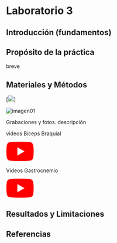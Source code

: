 # Laboratorio 3

## Introducción (fundamentos)

## Propósito de la práctica

breve

## Materiales y Métodos

[<img src="ImagesL3/brazo1.jpg" width="15%">]

![imagen01](ImagesL3/brazo1.jpg)

Grabaciones y fotos. descripción

videos Bíceps Braquial

[<img src="ImagesL3/Youtube_logo.png" width="15%">](https://www.youtube.com/playlist?list=PL0yjbUQfs0HI3KjGtao96HebQhwQrK4IF)

Videos Gastrocnemio

[<img src="ImagesL3/Youtube_logo.png" width="15%">](https://www.youtube.com/playlist?list=PL0yjbUQfs0HJbjQnfOTrr8QcOsbAQNYDM)

## Resultados y Limitaciones



## Referencias



